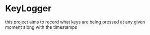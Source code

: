 # KeyLogger
this project aims to record what keys are being pressed at any given moment along with the timestamps
